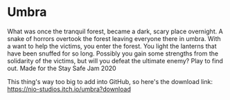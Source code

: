 # Umbra
What was once the tranquil forest, became a dark, scary place overnight. A snake of horrors overtook the forest leaving everyone there in umbra. With a want to help the victims, you enter the forest. You light the lanterns that have been snuffed for so long. Possibly you gain some strengths from the solidarity of the victims, but will you defeat the ultimate enemy? Play to find out. Made for the Stay Safe Jam 2020

This thing's way too big to add into GitHub, so here's the download link: https://nio-studios.itch.io/umbra?download
